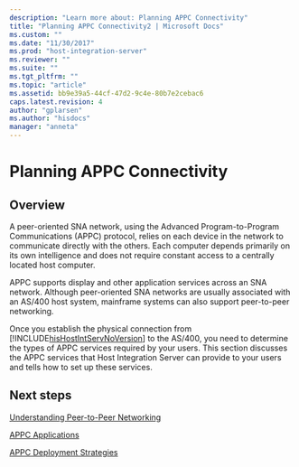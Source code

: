 ```yaml
---
description: "Learn more about: Planning APPC Connectivity"
title: "Planning APPC Connectivity2 | Microsoft Docs"
ms.custom: ""
ms.date: "11/30/2017"
ms.prod: "host-integration-server"
ms.reviewer: ""
ms.suite: ""
ms.tgt_pltfrm: ""
ms.topic: "article"
ms.assetid: bb9e39a5-44cf-47d2-9c4e-80b7e2cebac6
caps.latest.revision: 4
author: "gplarsen"
ms.author: "hisdocs"
manager: "anneta"
---
```

# Planning APPC Connectivity

## Overview
A peer-oriented SNA network, using the Advanced Program-to-Program Communications (APPC) protocol, relies on each device in the network to communicate directly with the others. Each computer depends primarily on its own intelligence and does not require constant access to a centrally located host computer.  
  
 APPC supports display and other application services across an SNA network. Although peer-oriented SNA networks are usually associated with an AS/400 host system, mainframe systems can also support peer-to-peer networking.  
  
 Once you establish the physical connection from [!INCLUDE[hisHostIntServNoVersion](../includes/hishostintservnoversion-md.md)] to the AS/400, you need to determine the types of APPC services required by your users. This section discusses the APPC services that Host Integration Server can provide to your users and tells how to set up these services.  
  
## Next steps
 [Understanding Peer-to-Peer Networking](../core/understanding-peer-to-peer-networking2.md)  
  
 [APPC Applications](../core/appc-applications2.md)  
  
 [APPC Deployment Strategies](../core/appc-deployment-strategies1.md)  
  
